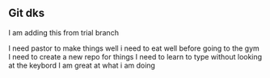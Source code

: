 ## Git dks

I am adding this from trial branch

I need pastor to make things well 
i  need to eat well before going to the gym
I need to create a new repo for things
I need to learn to type without looking at the keybord
I am great at what i am doing 
